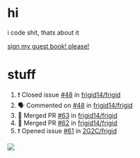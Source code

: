 # hi
i code shit, thats about it

[sign my guest book! please!](https://github.com/Just-a-Unity-Dev/Just-a-Unity-Dev/issues/new?&body=Sign%20my%20guest%20book%20by%20placing%20your%20name%20in%20the%20title,%20how%27d%20you%20get%20to%20this%20page%20and%20why?%20Don%27t%20forget%20you%20have%20an%20entire%20notebook%20in%20your%20hands!)


# stuff
<!--START_SECTION:activity-->
1. ❗️ Closed issue [#48](https://github.com/frigid14/frigid/issues/48) in [frigid14/frigid](https://github.com/frigid14/frigid)
2. 🗣 Commented on [#48](https://github.com/frigid14/frigid/issues/48) in [frigid14/frigid](https://github.com/frigid14/frigid)
3. 🎉 Merged PR [#63](https://github.com/frigid14/frigid/pull/63) in [frigid14/frigid](https://github.com/frigid14/frigid)
4. 🎉 Merged PR [#62](https://github.com/frigid14/frigid/pull/62) in [frigid14/frigid](https://github.com/frigid14/frigid)
5. ❗️ Opened issue [#61](https://github.com/2G2C/frigid/issues/61) in [2G2C/frigid](https://github.com/2G2C/frigid)
<!--END_SECTION:activity-->

![](https://github-profile-summary-cards.vercel.app/api/cards/profile-details?username=Just-a-Unity-Dev&theme=solarized_dark)
